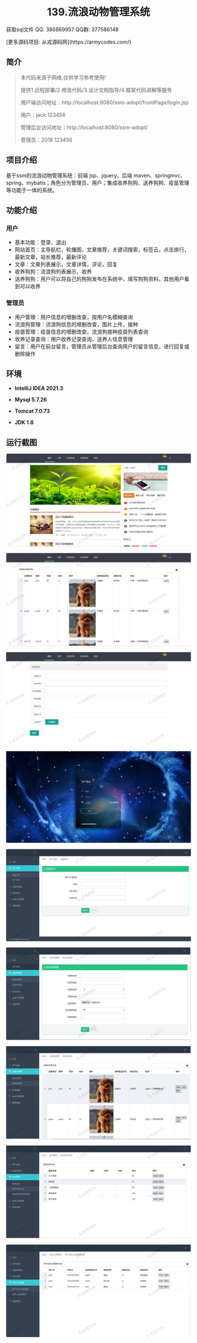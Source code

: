 <p><h1 align="center">139.流浪动物管理系统</h1></p>

<p> 获取sql文件 QQ: 386869957 QQ群: 377586148 </p>
<p> [更多源码项目: 从戎源码网](https://armycodes.com/) </p>

## 简介

> 本代码来源于网络,仅供学习参考使用!
>
> 提供1.远程部署/2.修改代码/3.设计文档指导/4.框架代码讲解等服务
> 
> 用户端访问地址：http://localhost:8080/ssm-adopt/frontPage/login.jsp
> 
> 用户：jack 123456
> 
> 管理后台访问地址：http://localhost:8080/ssm-adopt/
> 
> 管理员：2018 123456
> 

## 项目介绍
基于ssm的流浪动物管理系统：前端 jsp、jquery，后端 maven、springmvc、spring、mybatis；角色分为管理员、用户；集成收养狗狗、送养狗狗、疫苗管理等功能于一体的系统。

## 功能介绍

### 用户

- 基本功能：登录、退出
- 网站首页：主导航栏，轮播图，文章推荐，关键词搜索，标签云，点击排行，最新文章，站长推荐，最新评论
- 文章：文章列表展示，文章详情，评论，回复
- 收养狗狗：流浪狗列表展示，收养
- 送养狗狗：用户可以将自己的狗狗发布在系统中，填写狗狗资料，其他用户看到可以收养

### 管理员

- 用户管理：用户信息的增删改查，按用户名模糊查询
- 流浪狗管理：流浪狗信息的增删改查，图片上传，接种
- 疫苗管理：疫苗信息的增删改查，流浪狗接种疫苗列表查询
- 收养记录查询：用户收养记录查询，送养人信息管理
- 留言：用户在前台留言，管理员从管理后台查询用户的留言信息，进行回复或删除操作

## 环境

- <b>IntelliJ IDEA 2021.3</b>

- <b>Mysql 5.7.26</b>

- <b>Tomcat 7.0.73</b>

- <b>JDK 1.8</b>

## 运行截图
![](screenshot/1.png)

![](screenshot/2.png)

![](screenshot/3.png)

![](screenshot/4.png)

![](screenshot/5.png)

![](screenshot/6.png)

![](screenshot/7.png)

![](screenshot/8.png)

![](screenshot/9.png)
